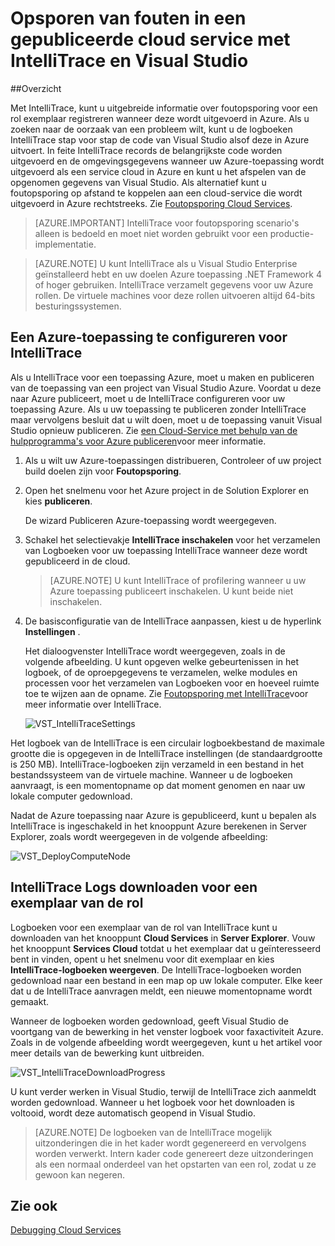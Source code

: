 <properties 
   pageTitle="Opsporen van fouten in een gepubliceerde cloud service met IntelliTrace en Visual Studio | Microsoft Azure"
   description="Opsporen van fouten in een gepubliceerde cloud service met IntelliTrace en Visual Studio"
   services="visual-studio-online"
   documentationCenter="n/a"
   authors="TomArcher"
   manager="douge"
   editor="" />
<tags 
   ms.service="visual-studio-online"
   ms.devlang="multiple"
   ms.topic="article"
   ms.tgt_pltfrm="multiple"
   ms.workload="na"
   ms.date="08/15/2016"
   ms.author="tarcher" />

# <a name="debugging-a-published-cloud-service-with-intellitrace-and-visual-studio"></a>Opsporen van fouten in een gepubliceerde cloud service met IntelliTrace en Visual Studio

##<a name="overview"></a>Overzicht

Met IntelliTrace, kunt u uitgebreide informatie over foutopsporing voor een rol exemplaar registreren wanneer deze wordt uitgevoerd in Azure. Als u zoeken naar de oorzaak van een probleem wilt, kunt u de logboeken IntelliTrace stap voor stap de code van Visual Studio alsof deze in Azure uitvoert. In feite IntelliTrace records de belangrijkste code worden uitgevoerd en de omgevingsgegevens wanneer uw Azure-toepassing wordt uitgevoerd als een service cloud in Azure en kunt u het afspelen van de opgenomen gegevens van Visual Studio. Als alternatief kunt u foutopsporing op afstand te koppelen aan een cloud-service die wordt uitgevoerd in Azure rechtstreeks. Zie [Foutopsporing Cloud Services](http://go.microsoft.com/fwlink/p/?LinkId=623041).

>[AZURE.IMPORTANT] IntelliTrace voor foutopsporing scenario's alleen is bedoeld en moet niet worden gebruikt voor een productie-implementatie.

>[AZURE.NOTE] U kunt IntelliTrace als u Visual Studio Enterprise geïnstalleerd hebt en uw doelen Azure toepassing .NET Framework 4 of hoger gebruiken. IntelliTrace verzamelt gegevens voor uw Azure rollen. De virtuele machines voor deze rollen uitvoeren altijd 64-bits besturingssystemen.

## <a name="to-configure-an-azure-application-for-intellitrace"></a>Een Azure-toepassing te configureren voor IntelliTrace

Als u IntelliTrace voor een toepassing Azure, moet u maken en publiceren van de toepassing van een project van Visual Studio Azure. Voordat u deze naar Azure publiceert, moet u de IntelliTrace configureren voor uw toepassing Azure. Als u uw toepassing te publiceren zonder IntelliTrace maar vervolgens besluit dat u wilt doen, moet u de toepassing vanuit Visual Studio opnieuw publiceren. Zie [een Cloud-Service met behulp van de hulpprogramma's voor Azure publiceren](http://go.microsoft.com/fwlink/p/?LinkId=623012)voor meer informatie.

1. Als u wilt uw Azure-toepassingen distribueren, Controleer of uw project build doelen zijn voor **Foutopsporing**.

1. Open het snelmenu voor het Azure project in de Solution Explorer en kies **publiceren**.
 
    De wizard Publiceren Azure-toepassing wordt weergegeven.

1. Schakel het selectievakje **IntelliTrace inschakelen** voor het verzamelen van Logboeken voor uw toepassing IntelliTrace wanneer deze wordt gepubliceerd in de cloud.

    >[AZURE.NOTE] U kunt IntelliTrace of profilering wanneer u uw Azure toepassing publiceert inschakelen. U kunt beide niet inschakelen.

1. De basisconfiguratie van de IntelliTrace aanpassen, kiest u de hyperlink **Instellingen** .

    Het dialoogvenster IntelliTrace wordt weergegeven, zoals in de volgende afbeelding. U kunt opgeven welke gebeurtenissen in het logboek, of de oproepgegevens te verzamelen, welke modules en processen voor het verzamelen van Logboeken voor en hoeveel ruimte toe te wijzen aan de opname. Zie [Foutopsporing met IntelliTrace](http://go.microsoft.com/fwlink/?LinkId=214468)voor meer informatie over IntelliTrace.

    ![VST_IntelliTraceSettings](./media/vs-azure-tools-intellitrace-debug-published-cloud-services/IC519063.png)

Het logboek van de IntelliTrace is een circulair logboekbestand de maximale grootte die is opgegeven in de IntelliTrace instellingen (de standaardgrootte is 250 MB). IntelliTrace-logboeken zijn verzameld in een bestand in het bestandssysteem van de virtuele machine. Wanneer u de logboeken aanvraagt, is een momentopname op dat moment genomen en naar uw lokale computer gedownload.

Nadat de Azure toepassing naar Azure is gepubliceerd, kunt u bepalen als IntelliTrace is ingeschakeld in het knooppunt Azure berekenen in Server Explorer, zoals wordt weergegeven in de volgende afbeelding:

![VST_DeployComputeNode](./media/vs-azure-tools-intellitrace-debug-published-cloud-services/IC744134.png)

## <a name="downloading-intellitrace-logs-for-a-role-instance"></a>IntelliTrace Logs downloaden voor een exemplaar van de rol

Logboeken voor een exemplaar van de rol van IntelliTrace kunt u downloaden van het knooppunt **Cloud Services** in **Server Explorer**. Vouw het knooppunt **Services Cloud** totdat u het exemplaar dat u geïnteresseerd bent in vinden, opent u het snelmenu voor dit exemplaar en kies **IntelliTrace-logboeken weergeven**. De IntelliTrace-logboeken worden gedownload naar een bestand in een map op uw lokale computer. Elke keer dat u de IntelliTrace aanvragen meldt, een nieuwe momentopname wordt gemaakt.

Wanneer de logboeken worden gedownload, geeft Visual Studio de voortgang van de bewerking in het venster logboek voor faxactiviteit Azure. Zoals in de volgende afbeelding wordt weergegeven, kunt u het artikel voor meer details van de bewerking kunt uitbreiden.

![VST_IntelliTraceDownloadProgress](./media/vs-azure-tools-intellitrace-debug-published-cloud-services/IC745551.png)

U kunt verder werken in Visual Studio, terwijl de IntelliTrace zich aanmeldt worden gedownload. Wanneer u het logboek voor het downloaden is voltooid, wordt deze automatisch geopend in Visual Studio.

>[AZURE.NOTE] De logboeken van de IntelliTrace mogelijk uitzonderingen die in het kader wordt gegenereerd en vervolgens worden verwerkt. Intern kader code genereert deze uitzonderingen als een normaal onderdeel van het opstarten van een rol, zodat u ze gewoon kan negeren.

## <a name="see-also"></a>Zie ook

[Debugging Cloud Services](https://msdn.microsoft.com/library/ee405479.aspx)

